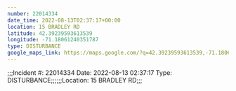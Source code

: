 ```yaml
---
number: 22014334
date_time: 2022-08-13T02:37:17+00:00
location: 15 BRADLEY RD
latitude: 42.39239593613539
longitude: -71.18061240351787
type: DISTURBANCE
google_maps_link: https://maps.google.com/?q=42.39239593613539,-71.18061240351787
---
```


;;;Incident #: 22014334   Date: 2022-08-13 02:37:17   Type: DISTURBANCE;;;;;;Location: 15 BRADLEY RD;;;
